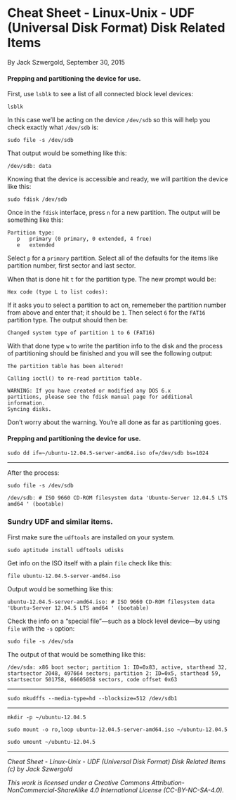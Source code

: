# Cheat Sheet - Linux-Unix - UDF (Universal Disk Format) Disk Related Items

By Jack Szwergold, September 30, 2015

#### Prepping and partitioning the device for use.

First, use `lsblk` to see a list of all connected block level devices:

    lsblk

In this case we’ll be acting on the device `/dev/sdb` so this will help you check exactly what `/dev/sdb` is:

    sudo file -s /dev/sdb

That output would be something like this:

    /dev/sdb: data

Knowing that the device is accessible and ready, we will partition the device like this:

	sudo fdisk /dev/sdb

Once in the `fdisk` interface, press `n` for a new partition. The output will be something like this:

	Partition type:
	   p   primary (0 primary, 0 extended, 4 free)
	   e   extended

Select `p` for a `primary` partition. Select all of the defaults for the items like partition number, first sector and last sector.

When that is done hit `t` for the partition type. The new prompt would be:

    Hex code (type L to list codes):

If it asks you to select a partition to act on, rememeber the partition number from above and enter that; it should be `1`. Then select `6` for the `FAT16` partition type. The output should then be:

    Changed system type of partition 1 to 6 (FAT16)

With that done type `w` to write the partition info to the disk and the process of partitioning should be finished and you will see the following output:

	The partition table has been altered!
	
	Calling ioctl() to re-read partition table.
	
	WARNING: If you have created or modified any DOS 6.x
	partitions, please see the fdisk manual page for additional
	information.
	Syncing disks.

Don’t worry about the warning. You’re all done as far as partitioning goes.
	
#### Prepping and partitioning the device for use.

	sudo dd if=~/ubuntu-12.04.5-server-amd64.iso of=/dev/sdb bs=1024
	
***

After the process:

    sudo file -s /dev/sdb

    /dev/sdb: # ISO 9660 CD-ROM filesystem data 'Ubuntu-Server 12.04.5 LTS amd64 ' (bootable)

### Sundry UDF and similar items.

First make sure the `udftools` are installed on your system.

	sudo aptitude install udftools udisks

Get info on the ISO itself with a plain `file` check like this:

    file ubuntu-12.04.5-server-amd64.iso

Output would be something like this:

    ubuntu-12.04.5-server-amd64.iso: # ISO 9660 CD-ROM filesystem data 'Ubuntu-Server 12.04.5 LTS amd64 ' (bootable)

Check the info on a “special file”—such as a block level device—by using `file` with the `-s` option:

    sudo file -s /dev/sda

The output of that would be something like this:

	/dev/sda: x86 boot sector; partition 1: ID=0x83, active, starthead 32, startsector 2048, 497664 sectors; partition 2: ID=0x5, starthead 59, startsector 501758, 66605058 sectors, code offset 0x63

***

	sudo mkudffs --media-type=hd --blocksize=512 /dev/sdb1

***

	mkdir -p ~/ubuntu-12.04.5
	
	sudo mount -o ro,loop ubuntu-12.04.5-server-amd64.iso ~/ubuntu-12.04.5
	
	sudo umount ~/ubuntu-12.04.5

***

*Cheat Sheet - Linux-Unix - UDF (Universal Disk Format) Disk Related Items (c) by Jack Szwergold*

*This work is licensed under a Creative Commons Attribution-NonCommercial-ShareAlike 4.0 International License (CC-BY-NC-SA-4.0).*